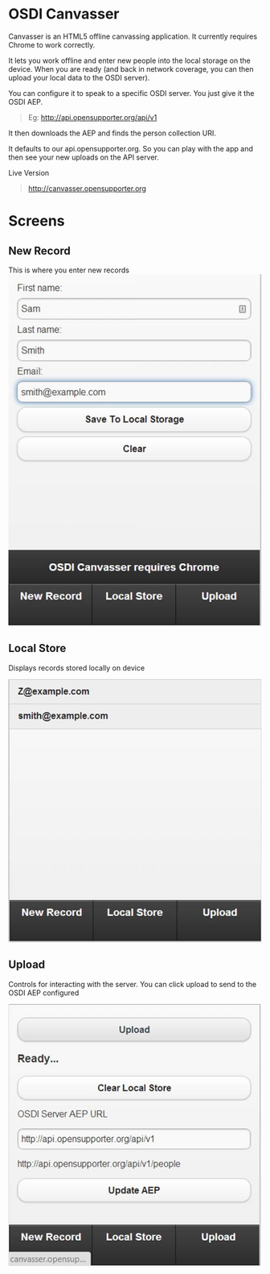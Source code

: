 # OSDI Canvasser

Canvasser is an HTML5 offline canvassing application.  It currently requires Chrome to work correctly. 

It lets you work offline and enter new people into the local storage on the device.  When you are ready (and back in network coverage, you can then upload your local data to the OSDI server).
 
You can configure it to speak to a specific OSDI server.  You just give it the OSDI AEP.
 
> Eg: http://api.opensupporter.org/api/v1
 
It then downloads the AEP and finds the person collection URI.

It defaults to our api.opensupporter.org.  So you can play with the app and then see your new uploads on the API server.

Live Version

> http://canvasser.opensupporter.org

# Screens

## New Record
This is where you enter new records
![](docimage/new_record.jpg)

## Local Store
Displays records stored locally on device

![](docimage/local_store.jpg)

## Upload
Controls for interacting with the server.  You can click upload to send to the OSDI AEP configured

![](docimage/upload.jpg)

